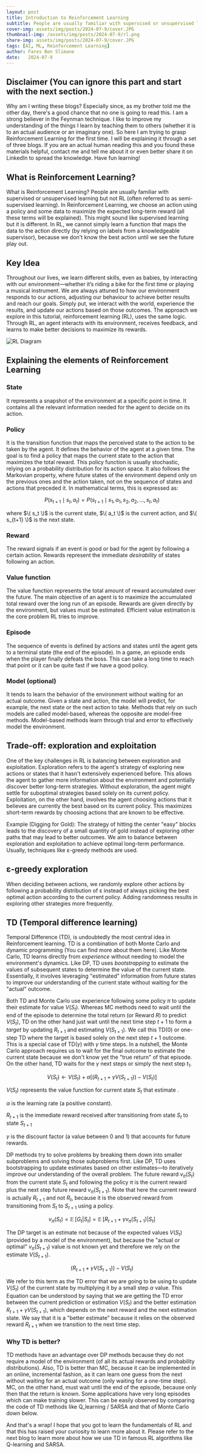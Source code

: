 ```yaml
---
layout: post
title: Introduction to Reinforcement Learning
subtitle: People are usually familiar with supervised or unsupervised learning but not RL (often referred to as semi-supervised learning). In Reinforcement Learning, we choose an action using a policy and given some data to maximize the expected long-term reward (all these terms will be explained).
cover-img: assets/img/posts/2024-07-9/cover.JPG
thumbnail-img: /assets/img/posts/2024-07-9/rl.png
share-img: assets/img/posts/2024-07-9/cover.JPG
tags: [AI, ML, Reinforcement Learning]
author: Fares Ben Slimane
date:   2024-07-9
---
```


## Disclaimer (You can ignore this part and start with the next section.)
Why am I writing these blogs? Especially since, as my brother told me the other day, there's a good chance that no one is going to read this. I am a strong believer in the Feynman technique. I like to improve my understanding of the things I learn by teaching them to others (whether it is to an actual audience or an imaginary one). So here I am trying to grasp Reinforcement Learning for the first time. I will be explaining it through a set of three blogs. If you are an actual human reading this and you found these materials helpful, contact me and tell me about it or even better share it on LinkedIn to spread the knowledge. Have fun learning!

## What is Reinforcement Learning?
What is Reinforcement Learning? People are usually familiar with supervised or unsupervised learning but not RL (often referred to as semi-supervised learning). In Reinforcement Learning, we choose an action using a policy and some data to maximize the expected long-term reward (all these terms will be explained). This might sound like supervised learning but it is different. In RL, we cannot simply learn a function that maps the data to the action directly (by relying on labels from a knowledgeable supervisor), because we don't know the best action until we see the future play out.

## Key Idea
Throughout our lives, we learn different skills, even as babies, by interacting with our environment—whether it’s riding a bike for the first time or playing a musical instrument. We are always attuned to how our environment responds to our actions, adjusting our behaviour to achieve better results and reach our goals. Simply put, we interact with the world, experience the results, and update our actions based on those outcomes. The approach we explore in this tutorial, reinforcement learning (RL), uses the same logic. Through RL, an agent interacts with its environment, receives feedback, and learns to make better decisions to maximize its rewards.

![RL Diagram](/assets/img/posts/2024-07-9/rl.png)

## Explaining the elements of Reinforcement Learning

### State
It represents a snapshot of the environment at a specific point in time. It contains all the relevant information needed for the agent to decide on its action.

### Policy 
It is the transition function that maps the perceived state to the action to be taken by the agent. It defines the behavior of the agent at a given time. The goal is to find a policy that maps the current state to the action that maximizes the total reward. This policy function is usually stochastic, relying on a probability distribution for its action space. It also follows the Markovian property, where future states of the environment depend only on the previous ones and the action taken, not on the sequence of states and actions that preceded it. In mathematical terms, this is expressed as:

$$ P(s_{t+1} \mid s_t, a_t) = P(s_{t+1} \mid s_1, a_1, s_2, a_2, \ldots, s_t, a_t) $$

where $\( s_t \)$ is the current state, $\( a_t \)$ is the current action, and $\( s_{t+1} \)$ is the next state.

### Reward
The reward signals if an event is good or bad for the agent by following a certain action. Rewards represent the immediate <i>desirability</i> of states following an action.

### Value function
The value function represents the total amount of reward accumulated over the future. The main objective of an agent is to maximize the accumulated total reward over the long run of an episode. Rewards are given directly by the environment, but values must be estimated. Efficient value estimation is the core problem RL tries to improve.

### Episode 
The sequence of events is defined by actions and states until the agent gets to a terminal state (the end of the episode). In a game, an episode ends when the player finally defeats the boss. This can take a long time to reach that point or it can be quite fast if we have a good policy.

### Model (optional)
It tends to learn the behavior of the environment without waiting for an actual outcome. Given a state and action, the model will predict, for example, the next state or the next action to take. Methods that rely on such models are called model-based, whereas the opposite are model-free methods. Model-based methods learn through trial and error to effectively model the environment.

## Trade-off: exploration and exploitation

One of the key challenges in RL is balancing between exploration and exploitation. Exploration refers to the agent's strategy of exploring new actions or states that it hasn't extensively experienced before. This allows the agent to gather more information about the environment and potentially discover better long-term strategies. Without exploration, the agent might settle for suboptimal strategies based solely on its current policy. Exploitation, on the other hand, involves the agent choosing actions that it believes are currently the best based on its current policy. This maximizes short-term rewards by choosing actions that are known to be effective.

Example (Digging for Gold): The strategy of hitting the center "easy" blocks leads to the discovery of a small quantity of gold instead of exploring other paths that may lead to better outcomes. We aim to balance between exploration and exploitation to achieve optimal long-term performance. Usually, techniques like ε-greedy methods are used.

## ε-greedy exploration 
When deciding between actions, we randomly explore other actions by following a probability distribution of ε instead of always picking the best optimal action according to the current policy. Adding randomness results in exploring other strategies more frequently.

## TD (Temporal difference learning)

Temporal Difference (TD), is undoubtedly the most central idea in Reinforcement learning. TD is a combination of both Monte Carlo and dynamic programming (You can find more about them here). Like Monte Carlo, TD learns directly from <i> experience </i> without needing to model the environment's dynamics. Like DP, TD uses <i> bootstrapping </i> to estimate the values of subsequent states to determine the value of the current state. Essentially, it involves leveraging "estimated" information from future states to improve our understanding of the current state without waiting for the "actual" outcome. 

Both TD and Monte Carlo use experience following some policy $\pi$ to update their estimate for value $V(S_t)$. Whereas MC methods need to wait until the end of the episode to determine the total return (or Reward $R$) to predict $V(S_t)$, TD on the other hand just wait until the next time step $t+1$ to form a <i>target</i> by updating $R_{t+1}$ and estimating $V(S_{t+1})$. We call this TD(0) or one-step TD where the target is based solely on the next step $t+1$ outcome. This is a special case of TD($\gamma$) with $\gamma$ time steps. In a nutshell, the Monte Carlo approach requires us to wait for the final outcome to estimate the current state because we don't know yet the "true return" of that episode. On the other hand, TD waits for the $\gamma$ next steps or simply the next step $t_1$.

$$ V(S_t) \leftarrow V(S_t) + \alpha \left[ (R_{t+1} + \gamma V(S_{t+1}) ) - V(S_t) \right] $$


$V(S_t)$ represents the value function for current state $S_t$ that estimate . 

$\alpha$ is the learning rate (a positive constant).

$R_{t+1}$ is the immediate reward received after transitioning from state $S_t$ to state $S_{t+1}$

$\gamma$ is the discount factor (a value between 0 and 1) that accounts for future rewards.

DP methods try to solve problems by breaking them down into smaller subproblems and solving those subproblems first.
Like DP, TD uses bootstrapping to update estimates based on other estimates—to iteratively improve our understanding of the overall problem. The future reward $v_\pi(S_t)$ from the current state $S_t$ and following the policy $\pi$ is the current reward plus the next step future reward $v_\pi(S_{t+1})$. Note that here the current reward is actually $R_{t+1}$ and not $R_t$, because it is the observed reward from transitioning from $S_t$ to $S_{t+1}$ using a policy. 

$$ v_\pi(S_t) = \mathop{\mathbb{E}} [G_t | S_t] = \mathop{\mathbb{E}} [R_{t+1} + \gamma v_\pi(S_{t+1}) | S_t] $$

The DP target is an estimate not because of the expected values $V(S_t)$ (provided by a model of the environment), but because the "actual or optimal" $v_\pi(S_{t+1})$ value is not known yet and therefore we rely on the estimate $V(S_{t+1})$.

$$ (R_{t+1} + \gamma V(S_{t+1}) ) - V(S_t) $$

We refer to this term as the TD error that we are going to be using to update $V(S_t)$ of the current state by multiplying it by a small step $\alpha$ value. This Equation can be understood by saying that we are getting the TD error between the current prediction or estimation $V(S_t)$ and the better estimation  $R_{t+1} + \gamma V(S_{t+1})$, which depends on the next reward and the next estimation state. We say that it is a "better estimate" because it relies on the observed reward $R_{t+1}$ when we transition to the next time step.

### Why TD is better?

TD methods have an advantage over DP methods because they do not require a model of the environment (of all its actual rewards and probability distributions). Also, TD is better than MC, because it can be implemented in an online, incremental fashion, as it can learn one guess from the next without waiting for an actual outcome (only waiting for a one-time step). MC, on the other hand, must wait until the end of the episode, because only then that the return is known. Some applications have very long episodes which can make training slower. This can be easily observed by comparing the code of TD methods like Q_learning / SARSA and that of Monte Carlo down below.


And that's a wrap! I hope that you got to learn the fundamentals of RL and that this has raised your curiosity to learn more about it. Please refer to the next blog to learn more about how we use TD in famous RL algorithms like Q-learning and SARSA.
